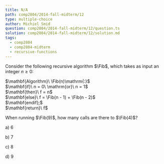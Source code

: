 ```yaml
---
title: N/A
path: comp2804/2014-fall-midterm/12
type: multiple-choice
author: Michiel Smid
question: comp2804/2014-fall-midterm/12/question.ts
solution: comp2804/2014-fall-midterm/12/solution.md
tags:
  - comp2804
  - comp2804-midterm
  - recursive-functions
---
```


<div hidden>
  $\newcommand{\Fib}{{\rm F \scriptsize IB}}$
</div>
		
Consider the following recursive algorithm $\Fib$, which takes as input an
integer $n \geq 0$:

<p>
  $\mathbf{Algorithm}\ \Fib(n)\mathrm{:}$ <br>
  $\mathbf{if}\ n = 0\ \mathrm{or}\ n = 1$ <br>
  $\mathbf{then}\ f = n$ <br>
  $\mathbf{else}\ f = \Fib(n - 1) + \Fib(n - 2)$ <br>
  $\mathbf{endif};$ <br>
  $\mathbf{return}\ f$ <br>
</p>

When running $\Fib(9)$, how many calls are there to $\Fib(4)$?

a) 6

b) 7

c) 8

d) 9
